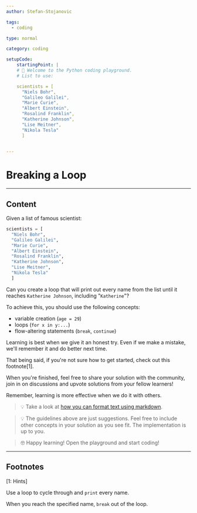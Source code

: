 ```yaml
---
author: Stefan-Stojanovic

tags:
  - coding

type: normal

category: coding

setupCode:
	startingPoint: |
  	# 👋 Welcome to the Python coding playground. 
  	# List to use:

    scientists = [
      "Niels Bohr",
      "Galileo Galilei", 
      "Marie Curie", 
      "Albert Einstein", 
      "Rosalind Franklin", 
      "Katherine Johnson", 
      "Lise Meitner", 
      "Nikola Tesla"
      ]
      

---
```


# Breaking a Loop

---

## Content

Given a list of famous scientist:

```python
scientists = [
  "Niels Bohr",
  "Galileo Galilei", 
  "Marie Curie", 
  "Albert Einstein", 
  "Rosalind Franklin", 
  "Katherine Johnson", 
  "Lise Meitner", 
  "Nikola Tesla"
  ]
```

Can you create a loop that will print out every name from the list until it reaches `Katherine Johnson`, including "`Katherine`"?

To achieve this, you should use the following concepts:
- variable creation (`age = 29`)
- loops (`for x in y:...`)
- flow-altering statements (`break`, `continue`)

Learning is best when we give it an honest try. Even if we make a mistake, we'll remember it and do better next time.

That being said, if you're not sure how to get started, check out this footnote[1]. 

When you're finished, feel free to share your solution with the community, join in on discussions and upvote solutions from your fellow learners!

Remember, learning is more effective when we do it with others.

> 💡 Take a look at [how you can format text using markdown](https://www.enki.com/glossary/general/markdown-formatting).

> 💡 The guidelines above are just suggestions. Feel free to include other concepts in your solution as you see fit. The implementation is up to you.

> 🤓 Happy learning! Open the playground and start coding!

---

## Footnotes

[1: Hints]

Use a loop to cycle through and `print` every name. 

When you reach the specified name, `break` out of the loop.